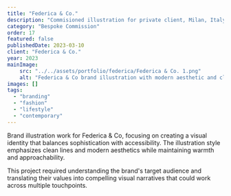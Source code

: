 ```yaml
---
title: "Federica & Co."
description: "Commisioned illustration for private client, Milan, Italy. (Black ink & alcohol-based marker)"
category: "Bespoke Commission"
order: 17
featured: false
publishedDate: 2023-03-10
client: "Federica & Co."
year: 2023
mainImage:
    src: "../../assets/portfolio/federica/Federica & Co. 1.png"
    alt: "Federica & Co brand illustration with modern aesthetic and clean lines"
images: []
tags:
  - "branding"
  - "fashion"
  - "lifestyle"
  - "contemporary"
---
```


Brand illustration work for Federica & Co, focusing on creating a visual identity that balances sophistication with accessibility. The illustration style emphasizes clean lines and modern aesthetics while maintaining warmth and approachability.

This project required understanding the brand's target audience and translating their values into compelling visual narratives that could work across multiple touchpoints.
